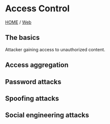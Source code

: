 # Access Control
[HOME](/index.html) / [Web](/Web)

## The basics
Attacker gaining access to unauthorized content.

## Access aggregation 


## Password attacks


## Spoofing attacks


## Social engineering attacks
